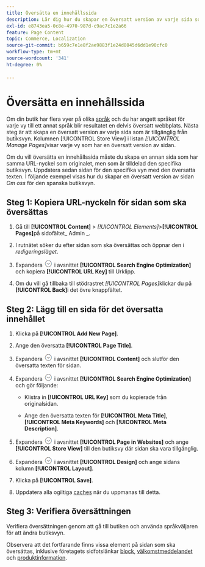 ```yaml
---
title: Översätta en innehållssida
description: Lär dig hur du skapar en översatt version av varje sida som är tillgänglig från den specifika butiksvyn.
exl-id: e8743ea5-0c8e-4970-987d-c9ac7c1e2a66
feature: Page Content
topic: Commerce, Localization
source-git-commit: b659c7e1e8f2ae9883f1e24d8045d6dd1e90cfc0
workflow-type: tm+mt
source-wordcount: '341'
ht-degree: 0%

---
```


# Översätta en innehållssida

Om din butik har flera vyer på olika [språk](../stores-purchase/store-localize.md) och du har angett språket för varje vy till ett annat språk blir resultatet en delvis översatt webbplats. Nästa steg är att skapa en översatt version av varje sida som är tillgänglig från butiksvyn. Kolumnen [!UICONTROL Store View] i listan _[!UICONTROL Manage Pages]_&#x200B;visar varje vy som har en översatt version av sidan.

Om du vill översätta en innehållssida måste du skapa en annan sida som har samma URL-nyckel som originalet, men som är tilldelad den specifika butiksvyn. Uppdatera sedan sidan för den specifika vyn med den översatta texten. I följande exempel visas hur du skapar en översatt version av sidan _Om oss_ för den spanska butiksvyn.

## Steg 1: Kopiera URL-nyckeln för sidan som ska översättas

1. Gå till **[!UICONTROL Content]** > _[!UICONTROL Elements]_>**[!UICONTROL Pages]**&#x200B;på sidofältet_ Admin _.

1. I rutnätet söker du efter sidan som ska översättas och öppnar den i _redigeringsläget_.

1. Expandera ![Expansionsväljaren](../assets/icon-display-expand.png) i avsnittet **[!UICONTROL Search Engine Optimization]** och kopiera **[!UICONTROL URL Key]** till Urklipp.

1. Om du vill gå tillbaka till stödrastret _[!UICONTROL Pages]_&#x200B;klickar du på&#x200B;**[!UICONTROL Back]**&#x200B;i det övre knappfältet.

## Steg 2: Lägg till en sida för det översatta innehållet

1. Klicka på **[!UICONTROL Add New Page]**.

1. Ange den översatta **[!UICONTROL Page Title]**.

1. Expandera ![Expansionsväljaren](../assets/icon-display-expand.png) i avsnittet **[!UICONTROL Content]** och slutför den översatta texten för sidan.

1. Expandera ![Expansionsväljaren](../assets/icon-display-expand.png) i avsnittet **[!UICONTROL Search Engine Optimization]** och gör följande:

   - Klistra in **[!UICONTROL URL Key]** som du kopierade från originalsidan.

   - Ange den översatta texten för **[!UICONTROL Meta Title]**, **[!UICONTROL Meta Keywords]** och **[!UICONTROL Meta Description]**.

1. Expandera ![Expansionsväljaren](../assets/icon-display-expand.png) i avsnittet **[!UICONTROL Page in Websites]** och ange **[!UICONTROL Store View]** till den butiksvy där sidan ska vara tillgänglig.

1. Expandera ![Expansionsväljaren](../assets/icon-display-expand.png) i avsnittet **[!UICONTROL Design]** och ange sidans kolumn **[!UICONTROL Layout]**.

1. Klicka på **[!UICONTROL Save]**.

1. Uppdatera alla ogiltiga [caches](../systems/cache-management.md) när du uppmanas till detta.

## Steg 3: Verifiera översättningen

Verifiera översättningen genom att gå till butiken och använda språkväljaren för att ändra butiksvyn.

Observera att det fortfarande finns vissa element på sidan som ska översättas, inklusive företagets sidfotslänkar [block](block-add.md), [välkomstmeddelandet](../getting-started/storefront-branding.md#change-the-welcome-message) och [produktinformation](../stores-purchase/store-localize.md#localize-products).
